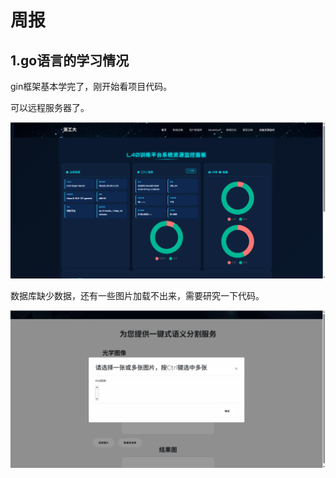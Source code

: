 # 周报  

## 1.go语言的学习情况  

gin框架基本学完了，刚开始看项目代码。

可以远程服务器了。

![1](https://github.com/ZYJ-Group/cjh/blob/main/2025/9.24/1.png)

数据库缺少数据，还有一些图片加载不出来，需要研究一下代码。

![2](https://github.com/ZYJ-Group/cjh/blob/main/2025/9.24/2.png)



